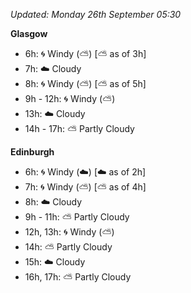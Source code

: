 *Updated: Monday 26th September 05:30*

**Glasgow**

* 6h: :cyclone: Windy (:partly_sunny:) [:partly_sunny: as of 3h]
* 7h: :cloud: Cloudy
* 8h: :cyclone: Windy (:partly_sunny:) [:partly_sunny: as of 5h]
* 9h - 12h: :cyclone: Windy (:partly_sunny:)
* 13h: :cloud: Cloudy
* 14h - 17h: :partly_sunny: Partly Cloudy

**Edinburgh**

* 6h: :cyclone: Windy (:cloud:) [:cloud: as of 2h]
* 7h: :cyclone: Windy (:partly_sunny:) [:partly_sunny: as of 4h]
* 8h: :cloud: Cloudy
* 9h - 11h: :partly_sunny: Partly Cloudy
* 12h, 13h: :cyclone: Windy (:partly_sunny:)
* 14h: :partly_sunny: Partly Cloudy
* 15h: :cloud: Cloudy
* 16h, 17h: :partly_sunny: Partly Cloudy
